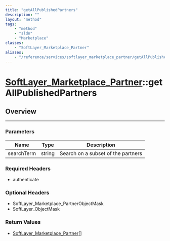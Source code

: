 ```yaml
---
title: "getAllPublishedPartners"
description: ""
layout: "method"
tags:
    - "method"
    - "sldn"
    - "Marketplace"
classes:
    - "SoftLayer_Marketplace_Partner"
aliases:
    - "/reference/services/softlayer_marketplace_partner/getAllPublishedPartners"
---
```

# [SoftLayer_Marketplace_Partner](/reference/services/SoftLayer_Marketplace_Partner)::getAllPublishedPartners





## Overview 


-----

### Parameters 
|Name | Type | Description |
| --- | --- | --- |
|searchTerm| string| Search on a subset of the partners|


### Required Headers
* authenticate


### Optional Headers
* SoftLayer_Marketplace_PartnerObjectMask
* SoftLayer_ObjectMask

### Return Values
* <a href='/reference/datatypes/SoftLayer_Marketplace_Partner'>SoftLayer_Marketplace_Partner[] </a>




